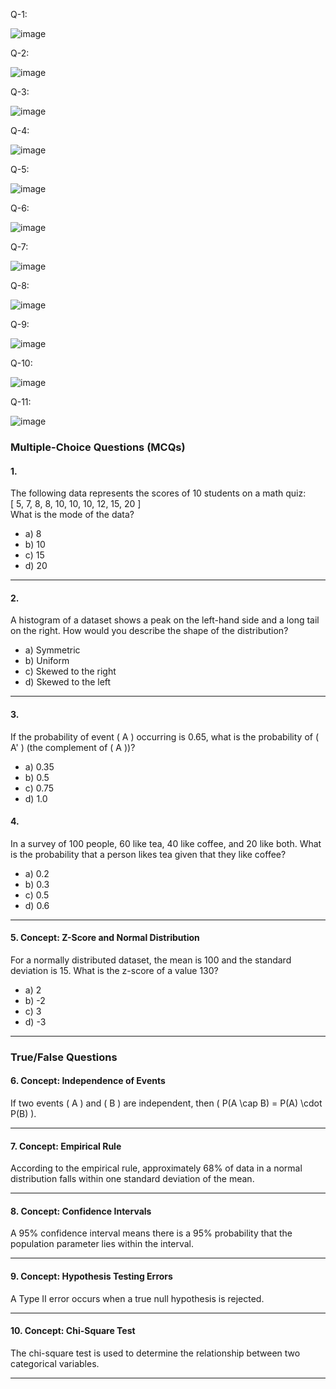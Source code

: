 Q-1:

![image](https://github.com/user-attachments/assets/5a52406c-9fb6-4a8f-a4ab-80251fd76e21)

Q-2:

![image](https://github.com/user-attachments/assets/1c6843fa-0182-49bc-9b60-2ea111e30c69)

Q-3:

![image](https://github.com/user-attachments/assets/06cbc52d-fc40-46aa-943d-c03679aa38f3)

Q-4:

![image](https://github.com/user-attachments/assets/64d4eafa-04ef-41e8-920c-61183b555011)

Q-5:

![image](https://github.com/user-attachments/assets/c873977c-1c75-49df-8893-652f013b75d4)

Q-6:

![image](https://github.com/user-attachments/assets/98428fb6-56c4-41e9-aa99-07aaaffacdc5)

Q-7:

![image](https://github.com/user-attachments/assets/4f52cbb2-19c6-41ec-8803-1f4647ee97f6)

Q-8:

![image](https://github.com/user-attachments/assets/7ce97a78-8774-4f11-bb99-dded857101e5)

Q-9:

![image](https://github.com/user-attachments/assets/cdf34fc7-b3c9-4c2e-a838-1f5e08263d2b)

Q-10:

![image](https://github.com/user-attachments/assets/60bc628c-5b7c-438f-866c-1d740425170e)

Q-11:

![image](https://github.com/user-attachments/assets/bb3a6740-1a6b-4364-accf-6a061b33eb42)



### **Multiple-Choice Questions (MCQs)**

#### 1.  
The following data represents the scores of 10 students on a math quiz:  
\[ 5, 7, 8, 8, 10, 10, 10, 12, 15, 20 \]  
What is the mode of the data?  
- a) 8  
- b) 10  
- c) 15  
- d) 20  

---

#### 2.
A histogram of a dataset shows a peak on the left-hand side and a long tail on the right. How would you describe the shape of the distribution?  
- a) Symmetric  
- b) Uniform  
- c) Skewed to the right  
- d) Skewed to the left  

---

#### 3.  
If the probability of event \( A \) occurring is 0.65, what is the probability of \( A' \) (the complement of \( A \))?  
- a) 0.35  
- b) 0.5  
- c) 0.75  
- d) 1.0  



#### 4.
In a survey of 100 people, 60 like tea, 40 like coffee, and 20 like both. What is the probability that a person likes tea given that they like coffee?  
- a) 0.2  
- b) 0.3  
- c) 0.5  
- d) 0.6  

---

#### 5. **Concept: Z-Score and Normal Distribution**  
For a normally distributed dataset, the mean is 100 and the standard deviation is 15. What is the z-score of a value 130?  
- a) 2  
- b) -2  
- c) 3  
- d) -3  

---

### **True/False Questions**

#### 6. **Concept: Independence of Events**  
If two events \( A \) and \( B \) are independent, then \( P(A \cap B) = P(A) \cdot P(B) \).  

---

#### 7. **Concept: Empirical Rule**  
According to the empirical rule, approximately 68% of data in a normal distribution falls within one standard deviation of the mean.  

---

#### 8. **Concept: Confidence Intervals**  
A 95% confidence interval means there is a 95% probability that the population parameter lies within the interval.  


---

#### 9. **Concept: Hypothesis Testing Errors**  
A Type II error occurs when a true null hypothesis is rejected.  

---

#### 10. **Concept: Chi-Square Test**  
The chi-square test is used to determine the relationship between two categorical variables.  

---
